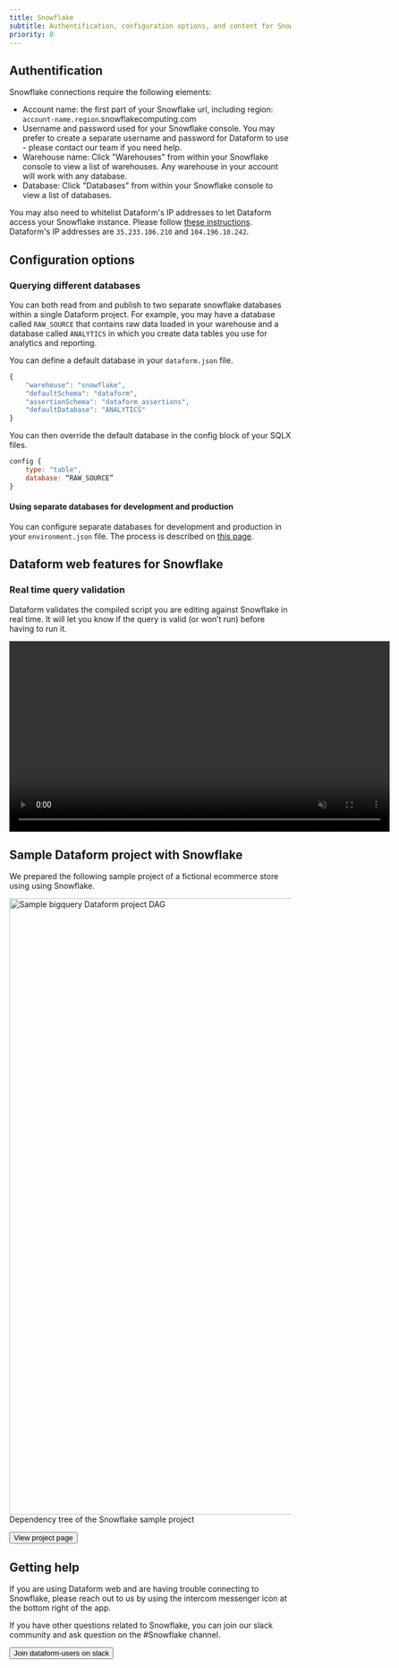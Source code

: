 ```yaml
---
title: Snowflake
subtitle: Authentification, configuration options, and content for Snowflake
priority: 0
---
```


## Authentification

Snowflake connections require the following elements:

- Account name: the first part of your Snowflake url, including region: `account-name.region`.snowflakecomputing.com
- Username and password used for your Snowflake console. You may prefer to create a separate username and password for Dataform to use - please contact our team if you need help.
- Warehouse name: Click "Warehouses" from within your Snowflake console to view a list of warehouses. Any warehouse in your account will work with any database.
- Database: Click "Databases" from within your Snowflake console to view a list of databases.

<div className="bp3-callout bp3-icon-info-sign bp3-intent-warning" markdown="1">
You may also need to whitelist Dataform's IP addresses to let Dataform access your Snowflake instance. Please
  follow
  <a
    target="_blank"
    rel="noopener"
    href="https://docs.snowflake.com/en/user-guide/network-policies.html"
  >these instructions</a>. Dataform's IP addresses are <code>35.233.106.210</code> and <code>104.196.10.242</code>.
</div>

## Configuration options

### Querying different databases

You can both read from and publish to two separate snowflake databases within a single Dataform project. For example, you may have a database called `RAW_SOURCE` that contains raw data loaded in your warehouse and a database called `ANALYTICS` in which you create data tables you use for analytics and reporting.

You can define a default database in your `dataform.json` file.

```js
{
    "warehouse": "snowflake",
    "defaultSchema": "dataform",
    "assertionSchema": "dataform_assertions",
    "defaultDatabase": "ANALYTICS"
}

```

You can then override the default database in the config block of your SQLX files.

```js
config {
    type: "table",
    database: “RAW_SOURCE”
}

```

#### Using separate databases for development and production

You can configure separate databases for development and production in your `environment.json` file. The process is described on [this page](https://docs.dataform.co/dataform-web/scheduling/environments#example-use-separate-databases-for-development-and-production-data).

## Dataform web features for Snowflake

### Real time query validation

Dataform validates the compiled script you are editing against Snowflake in real time. It will let you know if the query is valid (or won’t run) before having to run it.

<video autoplay controls loop  muted  width="680" ><source src="https://assets.dataform.co/docs/compilation.mp4" type="video/mp4" ><span>Real time compilation video</span></video>

## Sample Dataform project with Snowflake

We prepared the following sample project of a fictional ecommerce store using using Snowflake.

<img src="https://assets.dataform.co/docs/sample_projects/snowflake_sample_project_dag.png" width="1100"  alt="Sample bigquery Dataform project DAG" />
<figcaption>Dependency tree of the Snowflake sample project</figcaption>

<a href="../examples/projects/ecommerce-snowflake"><button>View project page</button></a>

## Getting help

If you are using Dataform web and are having trouble connecting to Snowflake, please reach out to us by using the intercom messenger icon at the bottom right of the app.

If you have other questions related to Snowflake, you can join our slack community and ask question on the #Snowflake channel.

<a href="https://join.slack.com/t/dataform-users/shared_invite/zt-dark6b7k-r5~12LjYL1a17Vgma2ru2A"><button>Join dataform-users on slack</button></a>
